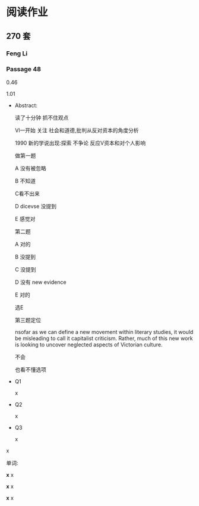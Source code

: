 # 阅读作业

## 270 套

### Feng Li

### Passage 48

0.46

1.01

- Abstract:

  读了十分钟 抓不住观点

  Vl一开始 关注 社会和道德,批判从反对资本的角度分析

  1990 新的学说出现:探索 不争论 反应V资本和对个人影响

  做第一题

  A 没有被忽略

  B 不知道

  C看不出来

  D	dicevse 没提到

  E	感觉对

  第二题

  A 对的

  B	没提到

  C	没提到

  D	没有 new evidence

  E	对的

  选E

  第三题定位

  nsofar as we can define a new movement within literary studies, it would be misleading to call it capitalist criticism. Rather, much of this new work is looking to uncover neglected aspects of Victorian culture.

  不会 

  也看不懂选项

  

- Q1

  x

- Q2

  x

- Q3

  x

x

单词:

**x** x

**x** x

**x** x